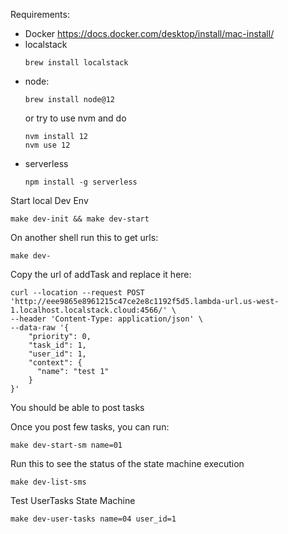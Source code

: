 Requirements:
- Docker https://docs.docker.com/desktop/install/mac-install/  
- localstack
    ```shell
    brew install localstack
    ```
- node:
    ```shell
    brew install node@12
    ```
  or try to use nvm and do
    ```shell
    nvm install 12
    nvm use 12
    ```
- serverless
    ```shell
    npm install -g serverless
    ```
  

Start local Dev Env


```shell
make dev-init && make dev-start
```

On another shell run this to get urls:
```shell
make dev-
```

Copy the url of addTask and replace it here:
```shell
curl --location --request POST 'http://eee9865e8961215c47ce2e8c1192f5d5.lambda-url.us-west-1.localhost.localstack.cloud:4566/' \
--header 'Content-Type: application/json' \
--data-raw '{
    "priority": 0,
    "task_id": 1,
    "user_id": 1,
    "context": {
      "name": "test 1"
    }
}'
```
You should be able to post tasks

Once you post few tasks, you can run:
```shell
make dev-start-sm name=01
```

Run this to see the status of the state machine execution
```shell
make dev-list-sms
```

Test UserTasks State Machine
```shell
make dev-user-tasks name=04 user_id=1
```